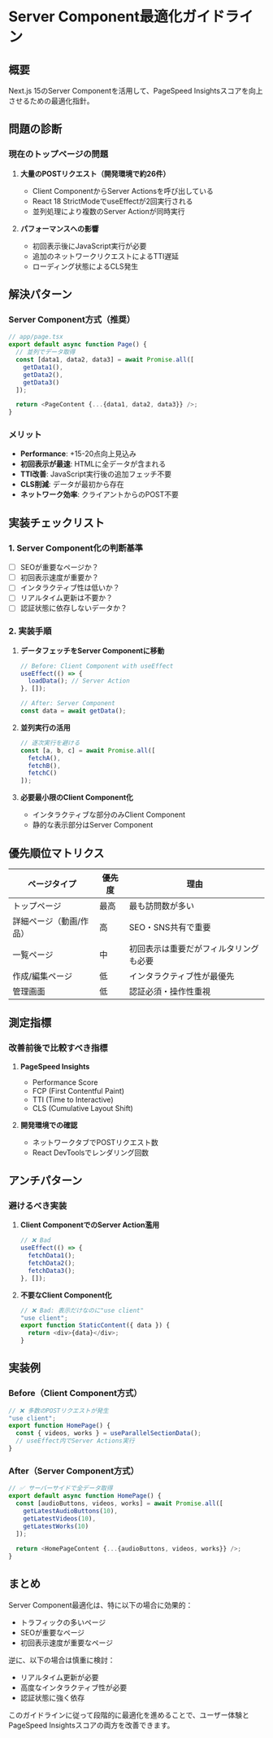 # Server Component最適化ガイドライン

## 概要
Next.js 15のServer Componentを活用して、PageSpeed Insightsスコアを向上させるための最適化指針。

## 問題の診断

### 現在のトップページの問題
1. **大量のPOSTリクエスト（開発環境で約26件）**
   - Client ComponentからServer Actionsを呼び出している
   - React 18 StrictModeでuseEffectが2回実行される
   - 並列処理により複数のServer Actionが同時実行

2. **パフォーマンスへの影響**
   - 初回表示後にJavaScript実行が必要
   - 追加のネットワークリクエストによるTTI遅延
   - ローディング状態によるCLS発生

## 解決パターン

### Server Component方式（推奨）
```typescript
// app/page.tsx
export default async function Page() {
  // 並列でデータ取得
  const [data1, data2, data3] = await Promise.all([
    getData1(),
    getData2(), 
    getData3()
  ]);

  return <PageContent {...{data1, data2, data3}} />;
}
```

### メリット
- **Performance**: +15-20点向上見込み
- **初回表示が最速**: HTMLに全データが含まれる
- **TTI改善**: JavaScript実行後の追加フェッチ不要
- **CLS削減**: データが最初から存在
- **ネットワーク効率**: クライアントからのPOST不要

## 実装チェックリスト

### 1. Server Component化の判断基準
- [ ] SEOが重要なページか？
- [ ] 初回表示速度が重要か？
- [ ] インタラクティブ性は低いか？
- [ ] リアルタイム更新は不要か？
- [ ] 認証状態に依存しないデータか？

### 2. 実装手順
1. **データフェッチをServer Componentに移動**
   ```typescript
   // Before: Client Component with useEffect
   useEffect(() => {
     loadData(); // Server Action
   }, []);

   // After: Server Component
   const data = await getData();
   ```

2. **並列実行の活用**
   ```typescript
   // 逐次実行を避ける
   const [a, b, c] = await Promise.all([
     fetchA(),
     fetchB(),
     fetchC()
   ]);
   ```

3. **必要最小限のClient Component化**
   - インタラクティブな部分のみClient Component
   - 静的な表示部分はServer Component

## 優先順位マトリクス

| ページタイプ | 優先度 | 理由 |
|------------|--------|------|
| トップページ | 最高 | 最も訪問数が多い |
| 詳細ページ（動画/作品） | 高 | SEO・SNS共有で重要 |
| 一覧ページ | 中 | 初回表示は重要だがフィルタリングも必要 |
| 作成/編集ページ | 低 | インタラクティブ性が最優先 |
| 管理画面 | 低 | 認証必須・操作性重視 |

## 測定指標

### 改善前後で比較すべき指標
1. **PageSpeed Insights**
   - Performance Score
   - FCP (First Contentful Paint)
   - TTI (Time to Interactive)
   - CLS (Cumulative Layout Shift)

2. **開発環境での確認**
   - ネットワークタブでPOSTリクエスト数
   - React DevToolsでレンダリング回数

## アンチパターン

### 避けるべき実装
1. **Client ComponentでのServer Action濫用**
   ```typescript
   // ❌ Bad
   useEffect(() => {
     fetchData1();
     fetchData2();
     fetchData3();
   }, []);
   ```

2. **不要なClient Component化**
   ```typescript
   // ❌ Bad: 表示だけなのに"use client"
   "use client";
   export function StaticContent({ data }) {
     return <div>{data}</div>;
   }
   ```

## 実装例

### Before（Client Component方式）
```typescript
// ❌ 多数のPOSTリクエストが発生
"use client";
export function HomePage() {
  const { videos, works } = useParallelSectionData();
  // useEffect内でServer Actions実行
}
```

### After（Server Component方式）
```typescript
// ✅ サーバーサイドで全データ取得
export default async function HomePage() {
  const [audioButtons, videos, works] = await Promise.all([
    getLatestAudioButtons(10),
    getLatestVideos(10),
    getLatestWorks(10)
  ]);
  
  return <HomePageContent {...{audioButtons, videos, works}} />;
}
```

## まとめ

Server Component最適化は、特に以下の場合に効果的：
- トラフィックの多いページ
- SEOが重要なページ
- 初回表示速度が重要なページ

逆に、以下の場合は慎重に検討：
- リアルタイム更新が必要
- 高度なインタラクティブ性が必要
- 認証状態に強く依存

このガイドラインに従って段階的に最適化を進めることで、ユーザー体験とPageSpeed Insightsスコアの両方を改善できます。